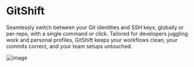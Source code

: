 # GitShift

Seamlessly switch between your Git identities and SSH keys, globally or per‐repo, with a single command or click. Tailored for developers juggling work and personal profiles, GitShift keeps your workflows clean, your commits correct, and your team setups untouched.

![image](https://github.com/user-attachments/assets/419882cd-9840-4ef1-a18c-18227e333a3e)
